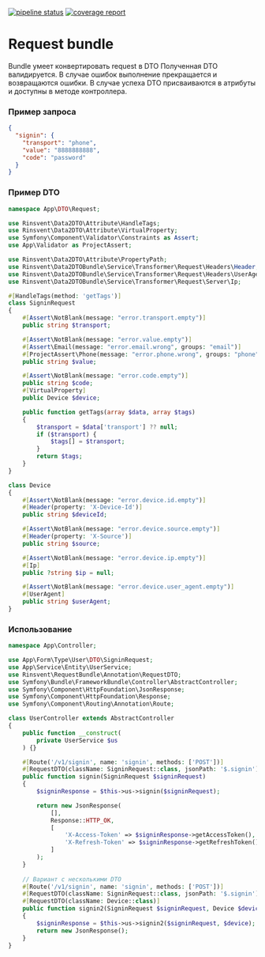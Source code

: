 [![pipeline status](https://git.rinsvent.ru/symfony/bundles/request-bundle/badges/master/pipeline.svg)](https://git.rinsvent.ru/symfony/bundles/request-bundle/-/commits/master)
[![coverage report](https://git.rinsvent.ru/symfony/bundles/request-bundle/badges/master/coverage.svg)](https://git.rinsvent.ru/symfony/bundles/request-bundle/-/commits/master)

Request bundle
=== 

Bundle умеет конвертировать request в DTO
Полученная DTO валидируется. 
В случае ошибок выполнение прекращается и возвращаются ошибки.
В случае успеха DTO присваиваются в атрибуты и доступны в методе контроллера.

### Пример запроса
```json
{
  "signin": {
    "transport": "phone",
    "value": "8888888888",
    "code": "password"  
  }
}
```
### Пример DTO 
```php
namespace App\DTO\Request;

use Rinsvent\Data2DTO\Attribute\HandleTags;
use Rinsvent\Data2DTO\Attribute\VirtualProperty;
use Symfony\Component\Validator\Constraints as Assert;
use App\Validator as ProjectAssert;

use Rinsvent\Data2DTO\Attribute\PropertyPath;
use Rinsvent\Data2DTOBundle\Service\Transformer\Request\Headers\Header;
use Rinsvent\Data2DTOBundle\Service\Transformer\Request\Headers\UserAgent;
use Rinsvent\Data2DTOBundle\Service\Transformer\Request\Server\Ip;

#[HandleTags(method: 'getTags')]
class SigninRequest
{    
    #[Assert\NotBlank(message: "error.transport.empty")]
    public string $transport;

    #[Assert\NotBlank(message: "error.value.empty")]
    #[Assert\Email(message: "error.email.wrong", groups: "email")]
    #[ProjectAssert\Phone(message: "error.phone.wrong", groups: "phone")]
    public string $value;

    #[Assert\NotBlank(message: "error.code.empty")]
    public string $code;
    #[VirtualProperty]
    public Device $device;

    public function getTags(array $data, array $tags)
    {
        $transport = $data['transport'] ?? null;
        if ($transport) {
            $tags[] = $transport;
        }
        return $tags;
    }
}

class Device
{
    #[Assert\NotBlank(message: "error.device.id.empty")]
    #[Header(property: 'X-Device-Id')]
    public string $deviceId;

    #[Assert\NotBlank(message: "error.device.source.empty")]
    #[Header(property: 'X-Source')]
    public string $source;

    #[Assert\NotBlank(message: "error.device.ip.empty")]
    #[Ip]
    public ?string $ip = null;

    #[Assert\NotBlank(message: "error.device.user_agent.empty")]
    #[UserAgent]
    public string $userAgent;
}
 ```
### Использование
```php
namespace App\Controller;

use App\Form\Type\User\DTO\SigninRequest;
use App\Service\Entity\UserService;
use Rinsvent\RequestBundle\Annotation\RequestDTO;
use Symfony\Bundle\FrameworkBundle\Controller\AbstractController;
use Symfony\Component\HttpFoundation\JsonResponse;
use Symfony\Component\HttpFoundation\Response;
use Symfony\Component\Routing\Annotation\Route;

class UserController extends AbstractController
{
    public function __construct(
        private UserService $us
    ) {}

    #[Route('/v1/signin', name: 'signin', methods: ['POST'])]
    #[RequestDTO(className: SigninRequest::class, jsonPath: '$.signin')]
    public function signin(SigninRequest $signinRequest)
    {
        $signinResponse = $this->us->signin($signinRequest);

        return new JsonResponse(
            [],
            Response::HTTP_OK,
            [
                'X-Access-Token' => $signinResponse->getAccessToken(),
                'X-Refresh-Token' => $signinResponse->getRefreshToken(),
            ]
        );
    }
    
    // Вариант с несколькими DTO
    #[Route('/v1/signin', name: 'signin', methods: ['POST'])]
    #[RequestDTO(className: SigninRequest::class, jsonPath: '$.signin')]
    #[RequestDTO(className: Device::class)]
    public function signin2(SigninRequest $signinRequest, Device $device)
    {
        $signinResponse = $this->us->signin2($signinRequest, $device);
        return new JsonResponse();
    }
}
```
